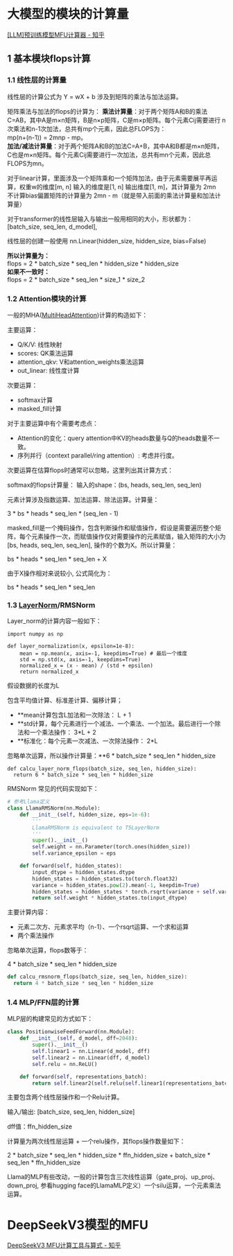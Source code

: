 
# 大模型的模块的计算量
[[LLM]预训练模型MFU计算器 - 知乎](https://zhuanlan.zhihu.com/p/20401860293)

## 1 基本模块flops计算

### 1.1 线性层的计算量
线性层的计算公式为 Y = wX + b 涉及到矩阵的乘法与加法运算。  

矩阵乘法与加法的flops的计算为：
**乘法计算量**：对于两个矩阵A和B的乘法C=AB，其中A是m×n矩阵，B是n×p矩阵，C是m×p矩阵。每个元素Cij需要进行 n 次乘法和n-1次加法，总共有mp个元素，因此总FLOPS为：  
mp(n+(n-1)) = 2mnp - mp。  
**加法/减法计算量**：对于两个矩阵A和B的加法C=A+B，其中A和B都是m×n矩阵，C也是m×n矩阵。每个元素Cij需要进行一次加法，总共有mn个元素，因此总FLOPS为mn。  

对于linear计算，里面涉及一个矩阵乘和一个矩阵加法，由于元素需要展平再运算，权重w的维度[m, n] 输入的维度是[1, n] 输出维度[1, m]，其计算量为  2mn  
不计算bias偏置矩阵的计算量为  2mn - m（就是带入前面的乘法计算量和加法计算量）  

对于transformer的线性层输入与输出一般用相同的大小，形状都为：[batch_size, seq_len, d_model],  

线性层的创建一般使用 nn.Linear(hidden_size, hidden_size, bias=False)  

**所以计算量为：**  
flops = 2 * batch_size * seq_len * hidden_size * hidden_size  
**如果不一致时：**  
flops = 2 * batch_size * seq_len * size_1 * size_2

### 1.2 Attention模块的计算

一般的MHA([MultiHeadAttention](https://zhida.zhihu.com/search?content_id=253102524&content_type=Article&match_order=1&q=MultiHeadAttention&zhida_source=entity))计算的构造如下：

主要运算：

- Q/K/V: 线性映射
- scores: QK乘法运算
- attention_qkv: V和attention_weights乘法运算
- out_linear: 线性度计算

次要运算：

- softmax计算
- masked_fill计算

对于主要运算中有个需要考虑点：

- Attention的变化：query attention中KV的heads数量与Q的heads数量不一致。
- 序列并行（context parallel/ring attention）: 考虑并行度。

次要运算在估算flops时通常可以忽略，这里列出其计算方式：

softmax的flops计算量： 输入的shape：(bs, heads, seq_len, seq_len)

元素计算涉及指数运算、加法运算、除法运算。计算量：

3 * bs * heads * seq_len * (seq_len - 1)

masked_fill是一个掩码操作，包含判断操作和赋值操作，假设是需要遍历整个矩阵，每个元素操作一次，而赋值操作仅对需要操作的元素赋值，输入矩阵的大小为[bs, heads, seq_len, seq_len], 操作的个数为X。所以计算量：

bs * heads * seq_len * seq_len + X

由于X操作相对来说较小, 公式简化为：

bs * heads * seq_len * seq_len

### 1.3 [LayerNorm](https://zhida.zhihu.com/search?content_id=253102524&content_type=Article&match_order=1&q=LayerNorm&zhida_source=entity)/RMSNorm

Layer_norm的计算内容一般如下：

```text
import numpy as np

def layer_normalization(x, epsilon=1e-8):
    mean = np.mean(x, axis=-1, keepdims=True) # 最后一个维度
    std = np.std(x, axis=-1, keepdims=True)
    normalized_x = (x - mean) / (std + epsilon)
    return normalized_x
```

假设数据的长度为L

包含平均值计算、标准差计算、偏移计算；

- **mean计算包含L加法和一次除法： L + 1
- **std计算，每个元素进行一个减法、一个乘法、一个加法。最后进行一个除法和一个乘法操作： 3*L + 2
- **标准化：每个元素一次减法、一次除法操作： 2*L

忽略单次运算，所以操作计算量：**6 * batch_size * seq_len * hidden_size

```text
def calcu_layer_norm_flops(batch_size, seq_len, hidden_size):
  return 6 * batch_size * seq_len * hidden_size
```

RMSNorm 常见的代码实现如下：

```python
# 参考Llama定义
class LlamaRMSNorm(nn.Module):
    def __init__(self, hidden_size, eps=1e-6):
        '''
        LlamaRMSNorm is equivalent to T5LayerNorm
        '''
        super().__init__()
        self.weight = nn.Parameter(torch.ones(hidden_size))
        self.variance_epsilon = eps

    def forward(self, hidden_states):
        input_dtype = hidden_states.dtype
        hidden_states = hidden_states.to(torch.float32)
        variance = hidden_states.pow(2).mean(-1, keepdim=True)
        hidden_states = hidden_states * torch.rsqrt(variance + self.variance_epsilon)
        return self.weight * hidden_states.to(input_dtype)
```

主要计算内容：

- 元素二次方、元素求平均（n-1）、一个rsqrt运算、一个求和运算
- 两个乘法操作

忽略单次运算，flops数等于：

4 * batch_size * seq_len * hidden_size

```python
def calcu_rmsnorm_flops(batch_size, seq_len, hidden_size):
  return 4 * batch_size * seq_len * hidden_size
```


### 1.4 MLP/FFN层的计算

MLP层的构建常见的方式如下：

```python
class PositionwiseFeedForward(nn.Module):
    def __init__(self, d_model, dff=2048):
        super().__init__()
        self.linear1 = nn.Linear(d_model, dff)
        self.linear2 = nn.Linear(dff, d_model)
        self.relu = nn.ReLU()

    def forward(self, representations_batch):
        return self.linear2(self.relu(self.linear1(representations_batch)))
```

主要包含两个线性层操作和一个Relu计算。

输入/输出: [batch_size, seq_len, hidden_size]

dff值：ffn_hidden_size

计算量为两次线性层运算 + 一个relu操作，其flops操作数量如下：

2 * batch_size * seq_len * hidden_size * ffn_hidden_size + batch_size * seq_len * ffn_hidden_size

Llama的MLP有些改动，一般的计算包含三次线性运算（gate_proj、up_proj、down_proj, 参看hugging face的LlamaMLP定义）一个silu运算，一个元素乘法运算。



# DeepSeekV3模型的MFU
[DeepSeekV3 MFU计算工具与算式 - 知乎](https://zhuanlan.zhihu.com/p/26107304514)